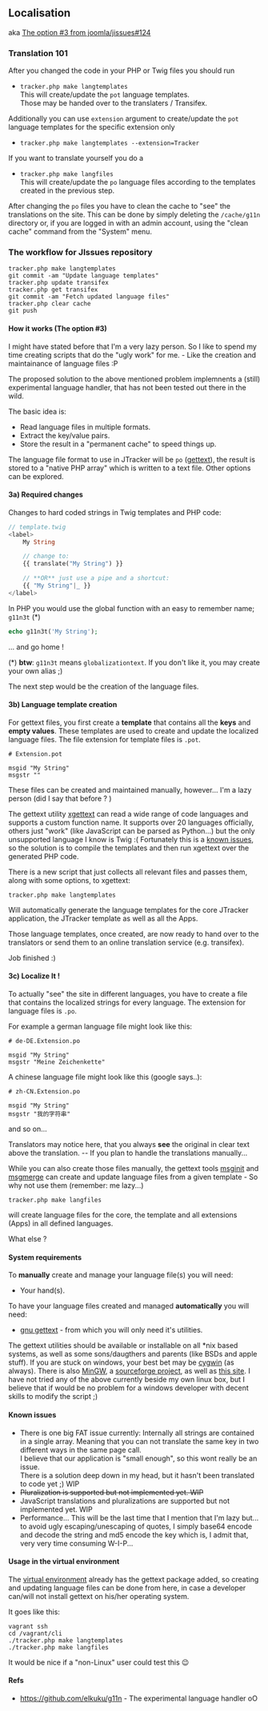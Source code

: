 ## Localisation

aka [The option #3 from joomla/jissues#124](https://github.com/joomla/jissues/pull/124)

### Translation 101

After you changed the code in your PHP or Twig files you should run

* `tracker.php make langtemplates`<br />
This will create/update the `pot` language templates.<br />
Those may be handed over to the translaters / Transifex.

Additionally you can use `extension` argument to create/update the `pot` language templates for the specific extension only

* `tracker.php make langtemplates --extension=Tracker`<br />

If you want to translate yourself you do a

* `tracker.php make langfiles`<br />
This will create/update the `po` language files according to the templates created in the previous step.

After changing the `po` files you have to clean the cache to "see" the translations on the site.
This can be done by simply deleting the `/cache/g11n` directory or, if you are logged in with an admin account, using the "clean cache" command from the "System" menu.

### The workflow for JIssues repository

```
tracker.php make langtemplates
git commit -am "Update language templates"
tracker.php update transifex
tracker.php get transifex
git commit -am "Fetch updated language files"
tracker.php clear cache
git push
```

#### How it works (The option #3)

I might have stated before that I'm a very lazy person. So I like to spend my time creating scripts that do the "ugly work" for me. - Like the creation and maintainance of language files :P

The proposed solution to the above mentioned problem implemnents a (still) experimental language handler, that has not been tested out there in the wild.

The basic idea is:

* Read language files in multiple formats.
* Extract the key/value pairs.
* Store the result in a "permanent cache" to speed things up.

The language file format to use in JTracker will be `po` ([gettext](http://en.wikipedia.org/wiki/Gettext)), the result is stored to a "native PHP array" which is written to a text file. Other options can be explored.

#### 3a) Required changes

Changes to hard coded strings in Twig templates and PHP code:

```php
// template.twig
<label>
    My String

    // change to:
    {{ translate("My String") }}

    // **OR** just use a pipe and a shortcut:
    {{ "My String"|_ }}
</label>
```

In PHP you would use the global function with an easy to remember name; `g11n3t` (*)

```php
echo g11n3t('My String');
```

... and go home !

(*) **btw**: `g11n3t` means `globalizationtext`. If you don't like it, you may create your own alias ;)


The next step would be the creation of the language files.

#### 3b) Language template creation

For gettext files, you first create a **template** that contains all the **keys** and **empty values**.
These templates are used to create and update the localized language files.
The file extension for template files is `.pot`.

```
# Extension.pot

msgid "My String"
msgstr ""
```

These files can be created and maintained manually, however... I'm a lazy person (did I say that before ? )

The gettext utility [xgettext](http://linux.die.net/man/1/xgettext) can read a wide range of code languages and supports a custom function name.
It supports over 20 languages officially, others just "work" (like JavaScript can be parsed as Python...) but the only unsupported language I know is Twig :(
Fortunately this is a [known issues](https://github.com/fabpot/Twig-extensions/blob/master/doc/i18n.rst), so the solution is to compile the templates and then run xgettext over the generated PHP code.

There is a new script that just collects all relevant files and passes them, along with some options, to xgettext:

```
tracker.php make langtemplates
```

Will automatically generate the language templates for the core JTracker application, the JTracker template as well as all the Apps.

Those language templates, once created, are now ready to hand over to the translators or send them to an online translation service (e.g. transifex).

Job finished :)

#### 3c) Localize It !

To actually "see" the site in different languages, you have to create a file that contains the localized strings for every language.
The extension for language files is `.po`.

For example a german language file might look like this:
```
# de-DE.Extension.po

msgid "My String"
msgstr "Meine Zeichenkette"
```

A chinese language file might look like this (google says..):
```
# zh-CN.Extension.po

msgid "My String"
msgstr "我的字符串"
```

and so on...

Translators may notice here, that you always **see** the original in clear text above the translation. -- If you plan to handle the translations manually...

While you can also create those files manually, the gettext tools [msginit](http://linux.die.net/man/1/msginit) and [msgmerge](http://linux.die.net/man/1/msgmerge) can create and update language files from a given template - So why not use them (remember: me lazy...)

```
tracker.php make langfiles
```

will create language files for the core, the template and all extensions (Apps) in all defined languages.

What else ?

#### System requirements

To **manually** create and manage your language file(s) you will need:
* Your hand(s).

To have your language files created and managed **automatically** you will need:
* [gnu gettext](http://directory.fsf.org/wiki/Gettext) - from which you will only need it's utilities.

The gettext utilities should be available or installable on all *nix based systems, as well as some sons/daugthers and parents (like BSDs and apple stuff).
If you are stuck on windows, your best bet may be [cygwin](http://www.cygwin.com/) (as always). There is also [MinGW](http://www.mingw.org/), a [sourceforge project](http://sourceforge.net/projects/gettext/), as well as [this site](http://franco-bez.4lima.de/index.php?option=com_content&view=article&id=55&Itemid=64&lang=en).
I have not tried any of the above currently beside my own linux box, but I believe that if would be no problem for a windows developer with decent skills to modify the script ;)

#### Known issues

* There is one big FAT issue currently: Internally all strings are contained in a single array. Meaning that you can not translate the same key in two different ways in the same page call.<br />I believe that our application is "small enough", so this wont really be an issue.<br />There is a solution deep down in my head, but it hasn't been translated to code yet ;) WIP
* <del>Pluralization is supported but not implemented yet. WIP</del>
* JavaScript translations and pluralizations are supported but not implemented yet. WIP
* Performance... This will be the last time that I mention that I'm lazy but... to avoid ugly escaping/unescaping of quotes, I simply base64 encode and decode the string and md5 encode the key which is, I admit that, very very time consuming W-I-P...

#### Usage in the virtual environment

The [virtual environment](https://github.com/joomla/jissues/blob/framework/Documentation/virtual-test-server.md) already has the gettext package added, so creating and updating language files can be done from here, in case a developer can/will not install gettext on his/her operating system.

It goes like this:

```
vagrant ssh
cd /vagrant/cli
./tracker.php make langtemplates
./tracker.php make langfiles
```
It would be nice if a "non-Linux" user could test this :wink:

#### Refs

* https://github.com/elkuku/g11n - The experimental language handler oO
